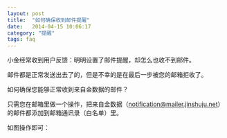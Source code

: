 ```yaml
---
layout: post
title:  "如何确保收到邮件提醒"
date:   2014-04-15 10:06:17
category: "提醒"
tags: faq
---
```


小金经常收到用户反馈：明明设置了邮件提醒，却怎么也收不到邮件。

邮件都是正常发送出去了的，但是不幸的是在最后一步被您的邮箱拒收了。

如何确保您能够正常收到来自金数据的邮件？

只需您在邮箱里做一个操作，把来自金数据（notification@mailer.jinshuju.net）的邮件都添加到邮箱通讯录（白名单）里。

如图操作即可：

